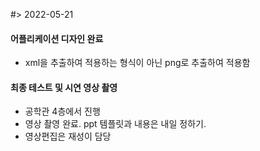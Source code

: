#> 2022-05-21

#### 어플리케이션 디자인 완료
* xml을 추출하여 적용하는 형식이 아닌 png로 추출하여 적용함

#### 최종 테스트 및 시연 영상 촬영
* 공학관 4층에서 진행
* 영상 촬영 완료. ppt 템플릿과 내용은 내일 정하기.
* 영상편집은 재성이 담당
